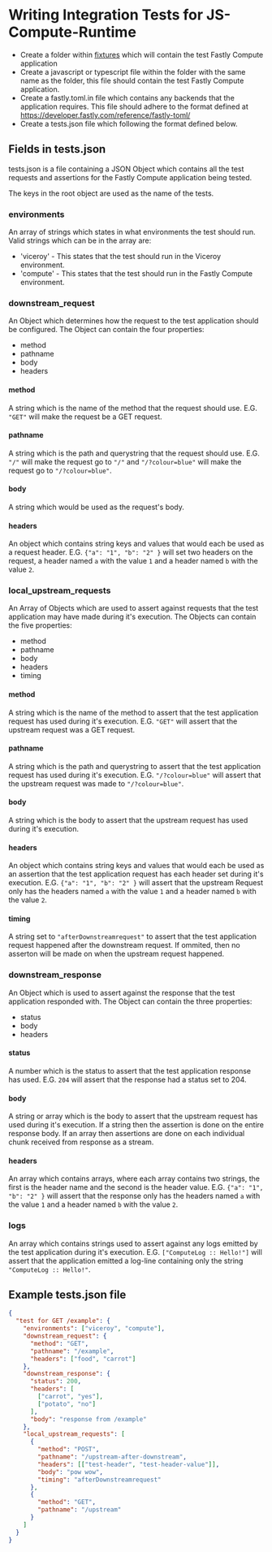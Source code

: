 # Writing Integration Tests for JS-Compute-Runtime

- Create a folder within [fixtures](./fixtures) which will contain the test Fastly Compute application
- Create a javascript or typescript file within the folder with the same name as the folder, this file should contain the test Fastly Compute application.
- Create a fastly.toml.in file which contains any backends that the application requires. This file should adhere to the format defined at <https://developer.fastly.com/reference/fastly-toml/>
- Create a tests.json file which following the format defined below.

## Fields in tests.json

tests.json is a file containing a JSON Object which contains all the test requests and assertions for the Fastly Compute application being tested.

The keys in the root object are used as the name of the tests.

### environments

An array of strings which states in what environments the test should run.
Valid strings which can be in the array are:

- 'viceroy' - This states that the test should run in the Viceroy environment.
- 'compute' - This states that the test should run in the Fastly Compute environment.

### downstream_request

An Object which determines how the request to the test application should be configured.
The Object can contain the four properties:

- method
- pathname
- body
- headers

#### method

A string which is the name of the method that the request should use.
E.G. `"GET"` will make the request be a GET request.

#### pathname

A string which is the path and querystring that the request should use.
E.G. `"/"` will make the request go to `"/"` and `"/?colour=blue"` will make the request go to `"/?colour=blue"`.

#### body

A string which would be used as the request's body.

#### headers

An object which contains string keys and values that would each be used as a request header.
E.G. `{"a": "1", "b": "2" }` will set two headers on the request, a header named `a` with the value `1` and a header named `b` with the value `2`.

### local_upstream_requests

An Array of Objects which are used to assert against requests that the test application may have made during it's execution.
The Objects can contain the five properties:

- method
- pathname
- body
- headers
- timing

#### method

A string which is the name of the method to assert that the test application request has used during it's execution.
E.G. `"GET"` will assert that the upstream request was a GET request.

#### pathname

A string which is the path and querystring to assert that the test application request has used during it's execution.
E.G. `"/?colour=blue"` will assert that the upstream request was made to `"/?colour=blue"`.

#### body

A string which is the body to assert that the upstream request has used during it's execution.

#### headers

An object which contains string keys and values that would each be used as an assertion that the test application request has each header set during it's execution.
E.G. `{"a": "1", "b": "2" }` will assert that the upstream Request only has the headers named `a` with the value `1` and a header named `b` with the value `2`.

#### timing

A string set to `"afterDownstreamrequest"` to assert that the test application request happened after the downstream request.
If ommited, then no asserton will be made on when the upstream request happened.

### downstream_response

An Object which is used to assert against the response that the test application responded with.
The Object can contain the three properties:

- status
- body
- headers

#### status

A number which is the status to assert that the test application response has used.
E.G. `204` will assert that the response had a status set to 204.

#### body

A string or array which is the body to assert that the upstream request has used during it's execution.
If a string then the assertion is done on the entire response body.
If an array then assertions are done on each individual chunk received from response as a stream.

#### headers

An array which contains arrays, where each array contains two strings, the first is the header name and the second is the header value.
E.G. `{"a": "1", "b": "2" }` will assert that the response only has the headers named `a` with the value `1` and a header named `b` with the value `2`.

### logs

An array which contains strings used to assert against any logs emitted by the test application during it's execution.
E.G. `["ComputeLog :: Hello!"]` will assert that the application emitted a log-line containing only the string `"ComputeLog :: Hello!"`.

## Example tests.json file

```json
{
  "test for GET /example": {
    "environments": ["viceroy", "compute"],
    "downstream_request": {
      "method": "GET",
      "pathname": "/example",
      "headers": ["food", "carrot"]
    },
    "downstream_response": {
      "status": 200,
      "headers": [
        ["carrot", "yes"],
        ["potato", "no"]
      ],
      "body": "response from /example"
    },
    "local_upstream_requests": [
      {
        "method": "POST",
        "pathname": "/upstream-after-downstream",
        "headers": [["test-header", "test-header-value"]],
        "body": "pow wow",
        "timing": "afterDownstreamrequest"
      },
      {
        "method": "GET",
        "pathname": "/upstream"
      }
    ]
  }
}
```
